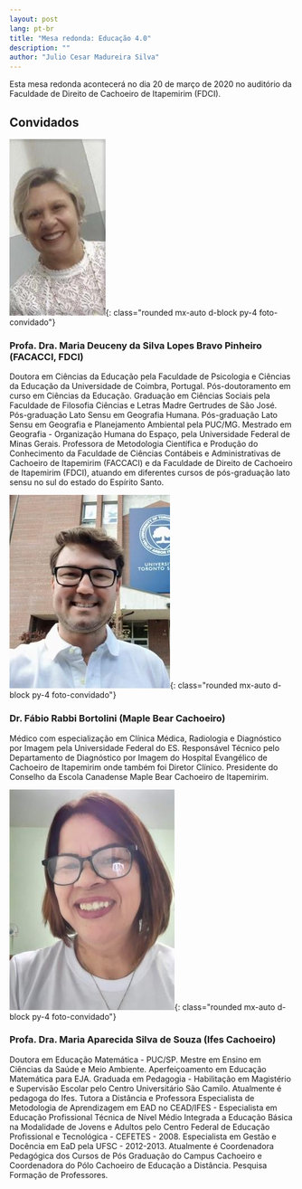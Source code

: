 ```yaml
---
layout: post
lang: pt-br
title: "Mesa redonda: Educação 4.0"
description: ""
author: "Julio Cesar Madureira Silva"
---
```


Esta mesa redonda acontecerá no dia 20 de março de 2020 no auditório da Faculdade de Direito de Cachoeiro de Itapemirim (FDCI).

## Convidados

![convidada maria deuceny](/assets/img/posts/mesa-redonda-educacao-40/deuceny.jpg){: class="rounded mx-auto d-block py-4 foto-convidado"}

### Profa. Dra. Maria Deuceny da Silva Lopes Bravo Pinheiro (FACACCI, FDCI)

Doutora em Ciências da Educação pela Faculdade de Psicologia e Ciências da Educação da Universidade de
Coimbra, Portugal. Pós-doutoramento em curso em Ciências da Educação. Graduação em Ciências Sociais pela
Faculdade de Filosofia Ciências e Letras Madre Gertrudes de São José. Pós-graduação Lato Sensu em Geografia
Humana. Pós-graduação Lato Sensu em Geografia e Planejamento Ambiental pela PUC/MG. Mestrado em
Geografia - Organização Humana do Espaço, pela Universidade Federal de Minas Gerais. Professora de
Metodologia Científica e Produção do Conhecimento da Faculdade de Ciências Contábeis e Administrativas de
Cachoeiro de Itapemirim (FACCACI) e da Faculdade de Direito de Cachoeiro de Itapemirim (FDCI), atuando em
diferentes cursos de pós-graduação lato sensu no sul do estado do Espírito Santo.


![convidado fábio](/assets/img/posts/mesa-redonda-educacao-40/fabio.jpg){: class="rounded mx-auto d-block py-4 foto-convidado"}

### Dr. Fábio Rabbi Bortolini (Maple Bear Cachoeiro)

Médico com especialização em Clínica Médica, Radiologia e Diagnóstico por Imagem
pela Universidade Federal do ES. Responsável Técnico pelo Departamento de
Diagnóstico por Imagem do Hospital Evangélico de Cachoeiro de Itapemirim onde
também foi Diretor Clínico. Presidente do Conselho da Escola Canadense Maple Bear
Cachoeiro de Itapemirim.

![convidada maria aparecida](/assets/img/posts/mesa-redonda-educacao-40/cida.jpg){: class="rounded mx-auto d-block py-4 foto-convidado"}

### Profa. Dra. Maria Aparecida Silva de Souza (Ifes Cachoeiro)

Doutora em Educação Matemática - PUC/SP. Mestre em Ensino em Ciências da Saúde e Meio Ambiente.
Aperfeiçoamento em Educação Matemática para EJA. Graduada em Pedagogia - Habilitação em Magistério e
Supervisão Escolar pelo Centro Universitário São Camilo. Atualmente é pedagoga do Ifes. Tutora a Distância e
Professora Especialista de Metodologia de Aprendizagem em EAD no CEAD/IFES - Especialista em Educação
Profissional Técnica de Nível Médio Integrada a Educação Básica na Modalidade de Jovens e Adultos pelo Centro
Federal de Educação Profissional e Tecnológica - CEFETES - 2008. Especialista em Gestão e Docência em EaD
pela UFSC - 2012-2013. Atualmente é Coordenadora Pedagógica dos Cursos de Pós Graduação do Campus
Cachoeiro e Coordenadora do Pólo Cachoeiro de Educação a Distância. Pesquisa Formação de Professores.
